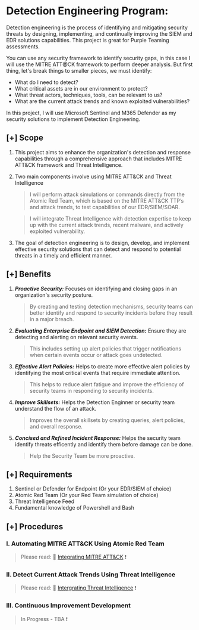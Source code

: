 # Detection Engineering Program: 

Detection engineering is the process of identifying and mitigating security threats by designing, implementing, and continually improving the SIEM and EDR solutions capabilities. This project is great for Purple Teaming assessments.

You can use any security framework to identify security gaps, in this case I will use the MITRE ATT@CK framework to perform deeper analysis. But first thing, let's break things to smaller pieces, we must identify: 
- What do I need to detect?
- What critical assets are in our environment to protect? 
- What threat actors, techniques, tools, can be relevant to us?
- What are the current attack trends and known exploited vulnerabilities? 

In this project, I will use Microsoft Sentinel and M365 Defender as my security solutions to implement Detection Engineering.

## [+] Scope
1. This project aims to enhance the organization's detection and response capabilities through a comprehensive approach that includes MITRE ATT&CK framework and Threat Intelligence.

2. Two main components involve using MITRE ATT&CK and Threat Intelligence 
   > I will perform attack simulations or commands directly from the Atomic Red Team, which is based on the MITRE ATT&CK TTP’s and attack trends, to test capabilities of our EDR/SIEM/SOAR.
 
   > I will integrate Threat Intelligence with detection expertise to keep up with the current attack trends, recent malware, and actively exploited vulnerability.

3. The goal of detection engineering is to design, develop, and implement effective security solutions that can detect and respond to potential threats in a timely and efficient manner. 


## [+] Benefits
1. ***Proactive Security:*** Focuses on identifying and closing gaps in an organization's security posture. 
 
   > By creating and testing detection mechanisms, security teams can better identify and respond to security incidents before they result in a major breach.

2. ***Evaluating Enterprise Endpoint and SIEM Detection:*** Ensure they are detecting and alerting on relevant security events. 
   > This includes setting up alert policies that trigger notifications when certain events occur or attack goes undetected.

3. ***Effective Alert Policies:*** Helps to create more effective alert policies by identifying the most critical events that require immediate attention. 
   > This helps to reduce alert fatigue and improve the efficiency of security teams in responding to security incidents.
 
4. ***Improve Skillsets:*** Helps the Detection Enginner or security team understand the flow of an attack. 
   > Improves the overall skillsets by creating queries, alert policies, and overall response.

5. ***Concised and Refined Incident Response:*** Helps the security team identify threats efficently and identify them before damage can be done. 
   > Help the Security Team be more proactive.
   
## [+] Requirements 
1. Sentinel or Defender for Endpoint (Or your EDR/SIEM of choice)
2. Atomic Red Team (Or your Red Team simulation of choice)
3. Threat Intelligence Feed
4. Fundamental knowledge of Powershell and Bash

## [+] Procedures
### I. Automating MITRE ATT&CK Using Atomic Red Team

   > Please read: :link: [Integrating MITRE ATT&CK](https://github.com/nguyentimmy/Detection-Engineering/tree/main/1%20-%20Automating%20MITRE%20ATT%26CK%20Using%20Atomic%20Red%20Team) :exclamation:

### II. Detect Current Attack Trends Using Threat Intelligence 

   > Please read: :link: [Intergrating Threat Intelligence](https://github.com/nguyentimmy/Detection-Engineering/tree/main/2%20-%20Detect%20Current%20Attack%20Trends%20Using%20Threat%20Intelligence) :exclamation:

### III. Continuous Improvement Development 
   > In Progress - TBA  :exclamation:
